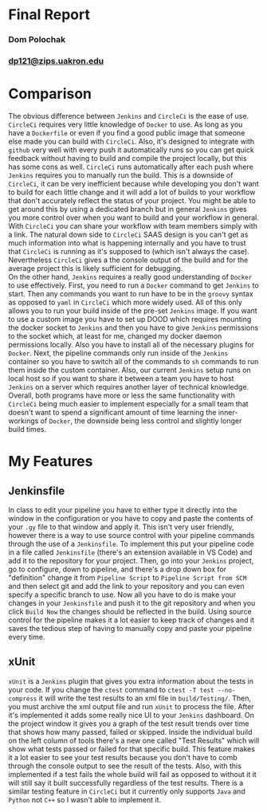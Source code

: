 # Final Report
### Dom Polochak
### dp121@zips.uakron.edu

# Comparison
The obvious difference between `Jenkins` and `CircleCi` is the ease of use. `CircleCi` requires very little knowledge of `Docker` to use. As long as you have a `Dockerfile` or even if you find a good public image that someone else made you can build with `CircleCi`. Also, it's designed to integrate with `github` very well with every push it automatically runs so you can get quick feedback without having to build and compile the project locally, but this has some cons as well. `CircleCi` runs automatically after each push where `Jenkins` requires you to manually run the build. This is a downside of `CircleCi`, it can be very inefficient because while developing you don't want to build for each little change and it will add a lot of builds to your workflow that don't accurately reflect the status of your project. You might be able to get around this by using a dedicated branch but in general `Jenkins` gives you more control over when you want to build and your workflow in general. With `CircleCi` you can share your workflow with team members simply with a link. The natural down side to `CircleCi` SAAS design is you can't get as much information into what is happening internally and you have to trust that `CircleCi` is running as it's supposed to (which isn't always the case). Nevertheless `CircleCi` gives a the console output of the build and for the average project this is likely sufficient for debugging.   
On the other hand, `Jenkins` requires a really good understanding of `Docker` to use effectively. First, you need to run a `Docker` command to get `Jenkins` to start. Then any commands you want to run have to be in the `groovy` syntax as opposed to `yaml` in `CircleCi` which more widely used. All of this only allows you to run your build inside of the pre-set `Jenkins` image. If you want to use a custom image you have to set up DOOD which requires mounting the docker socket to `Jenkins` and then you have to give `Jenkins` permissions to the socket which, at least for me, changed my docker daemon permissions locally. Also you have to install all of the necessary plugins for `Docker`. Next, the pipeline commands only run inside of the `Jenkins` container so you have to switch all of the commands to `sh` commands to run them inside the custom container. Also, our current `Jenkins` setup runs on local host so if you want to share it between a team you have to host `Jenkins` on a server which requires another layer of technical knowledge.  
Overall, both programs have more or less the same functionality with `CircleCi` being much easier to implement especially for a small team that doesn't want to spend a significant amount of time learning the inner-workings of `Docker`, the downside being less control and slightly longer build times.  

# My Features
## Jenkinsfile
In class to edit your pipeline you have to either type it directly into the window in the configuration or you have to copy and paste the contents of your `.gy` file to that window and apply it. This isn't very user friendly, however there is a way to use source control with your pipeline commands through the use of a `Jenkinsfile`. To implement this put your pipeline code in a file called `Jenkinsfile` (there's an extension available in VS Code) and add it to the repository for your project. Then, go into your `Jenkins` project, go to configure, down to pipeline, and there's a drop down box for "definition" change it from `Pipeline Script` to `Pipeline Script from SCM` and then select git and add the link to your repository and you can even specify a specific branch to use. Now all you have to do is make your changes in your `Jenkinsfile` and push it to the git repository and when you click `Build Now` the changes should be reflected in the build. Using source control for the pipeline makes it a lot easier to keep track of changes and it saves the tedious step of having to manually copy and paste your pipeline every time. 
## xUnit
`xUnit` is a `Jenkins` plugin that gives you extra information about the tests in your code. If you change the `ctest` command to `ctest -T test --no-compress` it will write the test results to an xml file in `build/Testing/`. Then, you must archive the xml output file and run `xUnit` to process the file. After it's implemented it adds some really nice UI to your `Jenkins` dashboard. On the project window it gives you a graph of the test result trends over time that shows how many passed, failed or skipped. Inside the individual build on the left column of tools there's a new one called "Test Results" which will show what tests passed or failed for that specific build. This feature makes it a lot easier to see your test results because you don't have to comb through the console output to see the result of the tests. Also, with this implemented if a test fails the whole build will fail as opposed to without it it will still say it built successfully regardless of the test results. There is a similar testing feature in `CircleCi` but it currently only supports `Java` and `Python`  not `C++` so I wasn't able to implement it.
